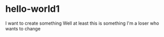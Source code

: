 # hello-world1
I want to create something
Well at least this is something
I'm a loser who wants to change
